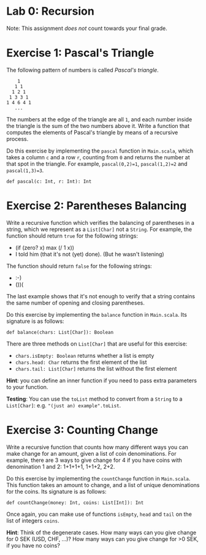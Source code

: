 # Lab 0: Recursion

Note: This assignment *does not* count towards your final grade.

# Exercise 1: Pascal's Triangle

The following pattern of numbers is called _Pascal's triangle_.

        1
       1 1
      1 2 1
     1 3 3 1
    1 4 6 4 1
       ...

The numbers at the edge of the triangle are all `1`, and each number
inside the triangle is the sum of the two numbers above it. Write a
function that computes the elements of Pascal's triangle by means of a
recursive process.

Do this exercise by implementing the `pascal` function in
`Main.scala`, which takes a column `c` and a row `r`, counting from
`0` and returns the number at that spot in the triangle. For example,
`pascal(0,2)=1`, `pascal(1,2)=2` and `pascal(1,3)=3`.

    def pascal(c: Int, r: Int): Int

# Exercise 2: Parentheses Balancing

Write a recursive function which verifies the balancing of parentheses
in a string, which we represent as a `List[Char]` not a `String`. For
example, the function should return `true` for the following strings:

- (if (zero? x) max (/ 1 x))
- I told him (that it's not (yet) done).
  (But he wasn't listening)

The function should return `false` for the following strings:
<ul>
<li>:-)</li>
<li>())(</li>
</ul>

The last example shows that it's not enough to verify that a string
contains the same number of opening and closing parentheses.

Do this exercise by implementing the `balance` function in
`Main.scala`. Its signature is as follows:

    def balance(chars: List[Char]): Boolean

There are three methods on `List[Char]` that are useful for this
exercise:

- `chars.isEmpty: Boolean` returns whether a list is empty
- `chars.head: Char` returns the first element of the list
- `chars.tail: List[Char]` returns the list without the first element

__Hint__: you can define an inner function if you need to pass extra
parameters to your function.

__Testing__: You can use the `toList` method to convert from a
`String` to a `List[Char]`: e.g. `"(just an) example".toList`.

# Exercise 3: Counting Change

Write a recursive function that counts how many different ways you can
make change for an amount, given a list of coin denominations. For
example, there are 3 ways to give change for 4 if you have coins with
denomination 1 and 2: 1+1+1+1, 1+1+2, 2+2.

Do this exercise by implementing the `countChange` function in
`Main.scala`. This function takes an amount to change, and a list of
unique denominations for the coins. Its signature is as follows:

    def countChange(money: Int, coins: List[Int]): Int

Once again, you can make use of functions `isEmpty`, `head` and `tail`
on the list of integers `coins`.

__Hint__: Think of the degenerate cases. How many ways can you give
change for 0 SEK (USD, CHF, ...)? How many ways can you give change for >0 SEK, if you
have no coins?
